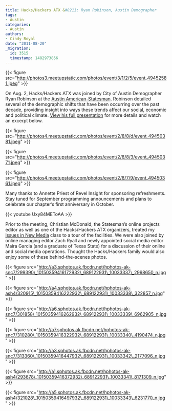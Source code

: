 ```yaml
---
title: Hacks/Hackers ATX &#8211; Ryan Robinson, Austin Demographer
tags:
- Austin
categories:
- Austin
authors:
- Cindy Royal
date: "2011-08-20"
_migration:
  id: 3515
  timestamp: 1482973856
---
```


{{< figure src="http://photos3.meetupstatic.com/photos/event/3/1/2/5/event_49452581.jpeg" >}}

On Aug. 2, Hacks/Hackers ATX was joined by City of Austin Demographer Ryan Robinson at the [Austin American-Statesman][1]. Robinson detailed several of the demographic shifts that have been occurring over the past decade, providing insight into ways these trends affect our social, economic and political climate. [View his full presentation][2] for more details and watch an excerpt below.

{{< figure src="http://photos4.meetupstatic.com/photos/event/2/8/8/d/event_49450381.jpeg" >}}

{{< figure src="http://photos4.meetupstatic.com/photos/event/2/8/8/3/event_49450371.jpeg" >}}

{{< figure src="http://photos4.meetupstatic.com/photos/event/2/8/7/9/event_49450361.jpeg" >}}

Many thanks to Annette Priest of Revel Insight for sponsoring refreshments. Stay tuned for September programming announcements and plans to celebrate our chapter&#8217;s first anniversary in October.

{{< youtube Uxy84METoAA >}}

Prior to the meeting, Christian McDonald, the Statesman&#8217;s online projects editor as well as one of the Hacks/Hackers ATX organizers, treated my [Issues in New Media][3] class to a tour of the facilities. We were also joined by online managing editor Zach Ryall and newly appointed social media editor Maira Garcia (and a graduate of Texas State) for a discussion of their online and social media operations. Thought the Hacks/Hackers family would also enjoy some of these behind-the-scenes photos.

{{< figure src="http://a3.sphotos.ak.fbcdn.net/hphotos-ak-snc7/299390\_10150359416172932\_689122931\_10033337\_2998650_n.jpg" >}}

{{< figure src="http://a4.sphotos.ak.fbcdn.net/hphotos-ak-ash4/320915\_10150359416222932\_689122931\_10033338\_322857_n.jpg" >}}

{{< figure src="http://a6.sphotos.ak.fbcdn.net/hphotos-ak-snc7/301858\_10150359416262932\_689122931\_10033339\_6962905_n.jpg" >}}

{{< figure src="http://a7.sphotos.ak.fbcdn.net/hphotos-ak-snc7/310280\_10150359416322932\_689122931\_10033340\_4190474_n.jpg" >}}

{{< figure src="http://a3.sphotos.ak.fbcdn.net/hphotos-ak-snc7/313360\_10150359416447932\_689122931\_10033342\_2177096_n.jpg" >}}

{{< figure src="http://a1.sphotos.ak.fbcdn.net/hphotos-ak-ash4/293678\_10150359416372932\_689122931\_10033341\_8171309_n.jpg" >}}

{{< figure src="http://a5.sphotos.ak.fbcdn.net/hphotos-ak-ash4/321028\_10150359416497932\_689122931\_10033343\_6231770_n.jpg" >}}

 [1]: http://statesman.com
 [2]: ftp://ftp.ci.austin.tx.us/GIS-Data/planning/Demographic%20presentations/Hacks_and_Hackers_summer_2011.ppt
 [3]: http://cindyroyal.com/newmedia